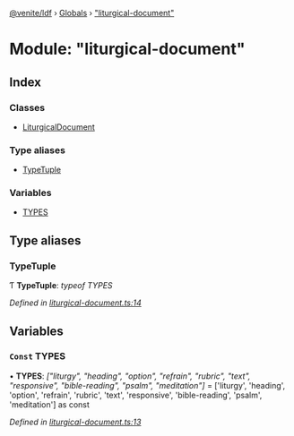 [@venite/ldf](../README.md) › [Globals](../globals.md) › ["liturgical-document"](_liturgical_document_.md)

# Module: "liturgical-document"

## Index

### Classes

* [LiturgicalDocument](../classes/_liturgical_document_.liturgicaldocument.md)

### Type aliases

* [TypeTuple](_liturgical_document_.md#typetuple)

### Variables

* [TYPES](_liturgical_document_.md#const-types)

## Type aliases

###  TypeTuple

Ƭ **TypeTuple**: *typeof TYPES*

*Defined in [liturgical-document.ts:14](https://github.com/gbj/venite/blob/3d88b83/ldf/src/liturgical-document.ts#L14)*

## Variables

### `Const` TYPES

• **TYPES**: *["liturgy", "heading", "option", "refrain", "rubric", "text", "responsive", "bible-reading", "psalm", "meditation"]* = ['liturgy', 'heading', 'option', 'refrain', 'rubric', 'text', 'responsive', 'bible-reading', 'psalm', 'meditation'] as const

*Defined in [liturgical-document.ts:13](https://github.com/gbj/venite/blob/3d88b83/ldf/src/liturgical-document.ts#L13)*
